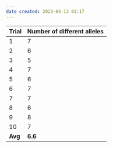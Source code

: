 ```yaml
---
date created: 2023-04-13 01:17
---
```


| Trial   | Number of different alleles |
| ------- | --------------------------- |
| 1       | 7                           |
| 2       | 6                           |
| 3       | 5                           |
| 4       | 7                           |
| 5       | 6                           |
| 6       | 7                           |
| 7       | 7                           |
| 8       | 6                           |
| 9       | 8                           |
| 10      | 7                           |
| **Avg** | **6.6**                     |
